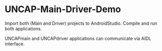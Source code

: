 # UNCAP-Main-Driver-Demo

Import both (Main and Driver) projects to AndroidStudio.
Compile and run both applications.

UNCAPmain and UNCAPdriver applications can communicate via AIDL interface.
